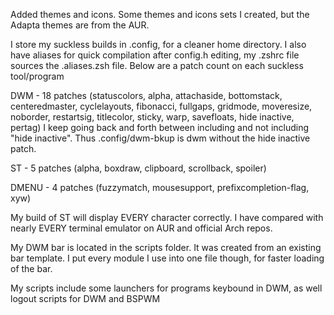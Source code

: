 Added themes and icons. Some themes and icons sets I created, but the Adapta themes are from the AUR.

I store my suckless builds in .config, for a cleaner home directory.
I also have aliases for quick compilation after config.h editing, my .zshrc file sources the .aliases.zsh file. Below are a patch count on each suckless tool/program

DWM - 18 patches (statuscolors, alpha, attachaside, bottomstack, centeredmaster, cyclelayouts, fibonacci, fullgaps, gridmode, moveresize, noborder, restartsig, titlecolor, sticky, warp, savefloats, hide inactive, pertag) I keep going back and forth between including and not including "hide inactive". Thus .config/dwm-bkup is dwm without the hide inactive patch.

ST - 5 patches (alpha, boxdraw, clipboard, scrollback, spoiler)

DMENU - 4 patches (fuzzymatch, mousesupport, prefixcompletion-flag, xyw)

My build of ST will display EVERY character correctly. I have compared with nearly EVERY terminal emulator on AUR and official Arch repos.

My DWM bar is located in the scripts folder.  It was created from an existing bar template.  I put every module I use into one file though, for faster loading of the bar.

My scripts include some launchers for programs keybound in DWM, as well logout scripts for DWM and BSPWM
